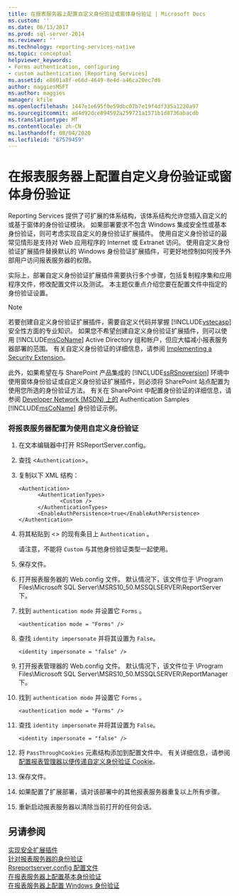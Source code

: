 ```yaml
---
title: 在报表服务器上配置自定义身份验证或窗体身份验证 | Microsoft Docs
ms.custom: ''
ms.date: 06/13/2017
ms.prod: sql-server-2014
ms.reviewer: ''
ms.technology: reporting-services-native
ms.topic: conceptual
helpviewer_keywords:
- Forms authentication, configuring
- custom authentication [Reporting Services]
ms.assetid: e8601a8f-e66d-4649-8e4d-a46ca20ec7d0
author: maggiesMSFT
ms.author: maggies
manager: kfile
ms.openlocfilehash: 1447e1e695f0e59dbc07b7e19f4df335a1220a97
ms.sourcegitcommit: ad4d92dce894592a259721a1571b1d8736abacdb
ms.translationtype: MT
ms.contentlocale: zh-CN
ms.lasthandoff: 08/04/2020
ms.locfileid: "87579459"
---
```

# <a name="configure-custom-or-forms-authentication-on-the-report-server"></a>在报表服务器上配置自定义身份验证或窗体身份验证
  Reporting Services 提供了可扩展的体系结构，该体系结构允许您插入自定义的或基于窗体的身份验证模块。 如果部署要求不包含 Windows 集成安全性或基本身份验证，则可考虑实现自定义的身份验证扩展插件。 使用自定义身份验证的最常见情形是支持对 Web 应用程序的 Internet 或 Extranet 访问。 使用自定义身份验证扩展插件替换默认的 Windows 身份验证扩展插件，可更好地控制如何授予外部用户访问报表服务器的权限。  
  
 实际上，部署自定义身份验证扩展插件需要执行多个步骤，包括复制程序集和应用程序文件，修改配置文件以及测试。 本主题仅重点介绍您要在配置文件中指定的身份验证设置。  
  
> [!NOTE]  
>  若要创建自定义身份验证扩展插件，需要自定义代码并掌握 [!INCLUDE[vstecasp](../../includes/vstecasp-md.md)] 安全性方面的专业知识。 如果您不希望创建自定义身份验证扩展插件，则可以使用 [!INCLUDE[msCoName](../../includes/msconame-md.md)] Active Directory 组和帐户，但应大幅减小报表服务器部署的范围。 有关自定义身份验证的详细信息，请参阅 [Implementing a Security Extension](../extensions/security-extension/implementing-a-security-extension.md)。  
  
 此外，如果希望在与 SharePoint 产品集成的 [!INCLUDE[ssRSnoversion](../../includes/ssrsnoversion-md.md)] 环境中使用窗体身份验证或自定义身份验证扩展插件，则必须将 SharePoint 站点配置为使用您所选的身份验证方法。 有关在 SharePoint 中配置身份验证的详细信息，请参阅 [Developer Network (MSDN) 上的](https://go.microsoft.com/fwlink/?LinkId=115575) Authentication Samples [!INCLUDE[msCoName](../../includes/msconame-md.md)] 身份验证示例。  
  
### <a name="to-configure-a-report-server-to-use-custom-authentication"></a>将报表服务器配置为使用自定义身份验证  
  
1.  在文本编辑器中打开 RSReportServer.config。  
  
2.  查找 <`Authentication`>。  
  
3.  复制以下 XML 结构：  
  
    ```  
    <Authentication>  
          <AuthenticationTypes>  
                 <Custom />  
          </AuthenticationTypes>  
          <EnableAuthPersistence>true</EnableAuthPersistence>  
    </Authentication>  
    ```  
  
4.  将其粘贴到 <> 的现有条目上 `Authentication` 。  
  
     请注意，不能将 `Custom` 与其他身份验证类型一起使用。  
  
5.  保存文件。  
  
6.  打开报表服务器的 Web.config 文件。 默认情况下，该文件位于 \Program Files\Microsoft SQL Server\MSRS10_50.MSSQLSERVER\ReportServer 下。  
  
7.  找到 `authentication mode` 并设置它 `Forms` 。  
  
    ```  
    <authentication mode = "Forms" />  
    ```  
  
8.  查找 `identity impersonate` 并将其设置为 `False`。  
  
    ```  
    <identity impersonate = "false" />  
    ```  
  
9. 打开报表管理器的 Web.config 文件。 默认情况下，该文件位于 \Program Files\Microsoft SQL Server\MSRS10_50.MSSQLSERVER\ReportManager 下。  
  
10. 找到 `authentication mode` 并设置它 `Forms` 。  
  
    ```  
    <authentication mode = "Forms" />  
    ```  
  
11. 查找 `identity impersonate` 并将其设置为 `False`。  
  
    ```  
    <identity impersonate = "false" />  
    ```  
  
12. 将 `PassThroughCookies` 元素结构添加到配置文件中。 有关详细信息，请参阅 [配置报表管理器以便传递自定义身份验证 Cookie](configure-the-web-portal-to-pass-custom-authentication-cookies.md)。  
  
13. 保存文件。  
  
14. 如果配置了扩展部署，请对该部署中的其他报表服务器重复以上所有步骤。  
  
15. 重新启动报表服务器以清除当前打开的任何会话。  
  
## <a name="see-also"></a>另请参阅  
 [实现安全扩展插件](../extensions/security-extension/implementing-a-security-extension.md)   
 [针对报表服务器的身份验证](authentication-with-the-report-server.md)   
 [Rsreportserver.config 配置文件](../report-server/rsreportserver-config-configuration-file.md)   
 [在报表服务器上配置基本身份验证](configure-basic-authentication-on-the-report-server.md)   
 [在报表服务器上配置 Windows 身份验证](configure-windows-authentication-on-the-report-server.md)  
  
  
